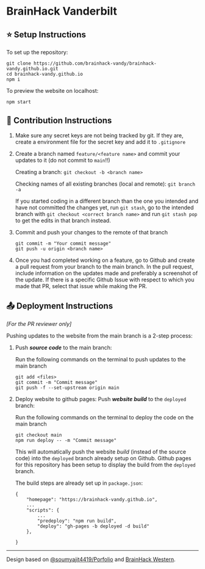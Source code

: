 # BrainHack Vanderbilt

## :star: Setup Instructions

To set up the repository:

```
git clone https://github.com/brainhack-vandy/brainhack-vandy.github.io.git
cd brainhack-vandy.github.io
npm i
```

To preview the website on localhost:
```
npm start
```

## :pushpin: Contribution Instructions


1. Make sure any secret keys are not being tracked by git. If they are, create a environment file for the secret key and add it to `.gitignore`

2. Create a branch named `feature/<feature name>` and commit your updates to it (do not commit to `main`!!)

    Creating a branch: `git checkout -b <branch name>`

    Checking names of all existing branches (local and remote): `git branch -a`

    If you started coding in a different branch than the one you intended and have not committed the changes yet, run `git stash`, go to the intended branch with `git checkout <correct branch name>` and run `git stash pop` to get the edits in that branch instead.

3. Commit and push your changes to the remote of that branch

    ```
    git commit -m "Your commit message"
    git push -u origin <branch name>
    ```

4. Once you had completed working on a feature, go to Github and create a pull request from your branch to the main branch. In the pull request, include information on the updates made and preferably a screenshot of the update. If there is a specific Github Issue with respect to which you made that PR, select that issue while making the PR.

## :outbox_tray: Deployment Instructions
*[For the PR reviewer only]*

Pushing updates to the website from the main branch is a 2-step process:
1. Push ***source code*** to the main branch:

    Run the following commands on the terminal to push updates to the main branch
    ```
    git add <files>
    git commit -m "Commit message"
    git push -f --set-upstream origin main
    ```

2. Deploy website to github pages: Push ***website build*** to the `deployed` branch:

    Run the following commands on the terminal to deploy the code on the main branch
    ```
    git checkout main
    npm run deploy -- -m "Commit message"
    ```
    This will automatically push the website *build* (instead of the source code) into the `deployed` branch already setup on Github. Github pages for this repository has been setup to display the build from the `deployed` branch.

    The build steps are already set up in `package.json`:
    ```
    {
        "homepage": "https://brainhack-vandy.github.io",
        ...
        "scripts": {
            ...
            "predeploy": "npm run build",
            "deploy": "gh-pages -b deployed -d build"
        },

    }
    ```

---
Design based on [@soumyajit4419/Porfolio](https://github.com/soumyajit4419/Portfolio) and [BrainHack Western](https://brainhackwestern.github.io/).